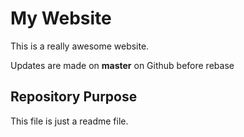 # My Website

This is a really awesome website.

Updates are made on __master__ on Github before rebase

## Repository Purpose

This file is just a readme file.
